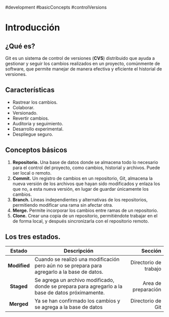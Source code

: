 #development #basicConcepts #controlVersions 
# Introducción
## ¿Qué es?
Git es un sistema de control de versiones (**CVS**) distribuido que ayuda a gestionar y seguir los cambios realizados en un proyecto, comúnmente de software, que permite manejar de manera efectiva y eficiente el historial de versiones.
## Características
- Rastrear los cambios.
- Colaborar.
- Versionado.
- Revertir cambios.
- Auditoria y seguimiento.
- Desarrollo experimental.
- Despliegue seguro.
## Conceptos básicos
1. **Repositorio.** Una base de datos donde se almacena todo lo necesario para el control del proyecto, como cambios, historial y archivos. Puede ser local o remoto.
2. **Commit.** Un registro de cambios en un repositorio, Git, almacena la nueva versión de los archivos que hayan sido modificados y enlaza los que no, a esta nueva versión, en lugar de guardar únicamente los cambios.
3. **Branch.** Líneas independientes y alternativas de los repositorios, permitiendo modificar una rama sin afectar otra.
4. **Merge.** Permite incorporar los cambios entre ramas de un repositorio.
5. **Clone.** Crear una copia de un repositorio, permitiéndote trabajar en el de forma local, y después sincronizarla con el repositorio remoto.
## Los tres estados.

| Estado | Descripción | Sección |
|:-:|-|-:|
|**Modified** |Cuando se realizó una modificación pero aún no se prepara para agregarlo a la base de datos.| Directorio de trabajo|
|**Staged** |Se agrega un archivo modificado, donde se prepara para agregarlo a la base de datos próximamente.|Area de preparación|
|**Merged** |Ya se han confirmado los cambios y se agrega a la base de datos |Directorio de Git|
